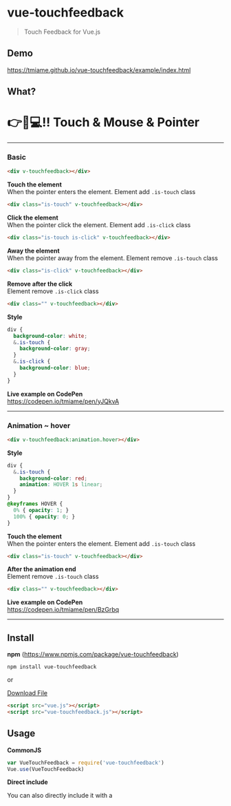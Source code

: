 # vue-touchfeedback

> Touch Feedback for Vue.js

## Demo

https://tmiame.github.io/vue-touchfeedback/example/index.html


## What?

# :point_right::iphone::computer::bangbang: Touch & Mouse & Pointer

___

### Basic

```html
<div v-touchfeedback></div>
```

__Touch the element__   
When the pointer enters the element. Element add `.is-touch` class
```html
<div class="is-touch" v-touchfeedback></div>
```

__Click the element__   
When the pointer click the element. Element add `.is-click` class
```html
<div class="is-touch is-click" v-touchfeedback></div>
```

__Away the element__   
When the pointer away from the element. Element remove `.is-touch` class
```html
<div class="is-click" v-touchfeedback></div>
```

__Remove after the click__  
Element remove `.is-click` class
```html
<div class="" v-touchfeedback></div>
```

__Style__   
```scss
div {
  background-color: white;
  &.is-touch {
    background-color: gray;
  }
  &.is-click {
    background-color: blue;
  }
}
```

__Live example on CodePen__   
https://codepen.io/tmiame/pen/yJQkvA

___

### Animation ~ hover

```html
<div v-touchfeedback:animation.hover></div>
```

__Style__   
```css
div {
  &.is-touch {
    background-color: red;
    animation: HOVER 1s linear;
  }
}
@keyframes HOVER {
  0% { opacity: 1; }
  100% { opacity: 0; }
}
```

__Touch the element__   
When the pointer enters the element. Element add `.is-touch` class
```html
<div class="is-touch" v-touchfeedback></div>
```

__After the animation end__   
Element remove `.is-touch` class
```html
<div class="" v-touchfeedback></div>
```

__Live example on CodePen__   
https://codepen.io/tmiame/pen/BzGrbq

___

## Install

__npm__ (https://www.npmjs.com/package/vue-touchfeedback)

```
npm install vue-touchfeedback
```

or   

[Download File](https://tmiame.github.io/vue-touchfeedback/dist/vue-touchfeedback.js)

```html
<script src="vue.js"></script>
<script src="vue-touchfeedback.js"></script>
```


## Usage

__CommonJS__

```js
var VueTouchFeedback = require('vue-touchfeedback')
Vue.use(VueTouchFeedback)
```

__Direct include__

You can also directly include it with a <script> tag when you have Vue already included globally. It will automatically install itself, and will add a global VueTouchFeedback.

## License

[MIT](http://opensource.org/licenses/MIT) © 2016 [tmiame](https://tmiame.com).
